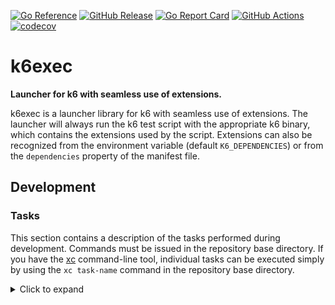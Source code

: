 [![Go Reference](https://pkg.go.dev/badge/github.com/grafana/k6exec.svg)](https://pkg.go.dev/github.com/grafana/k6exec)
[![GitHub Release](https://img.shields.io/github/v/release/grafana/k6exec)](https://github.com/grafana/k6exec/releases/)
[![Go Report Card](https://goreportcard.com/badge/github.com/grafana/k6exec)](https://goreportcard.com/report/github.com/grafana/k6exec)
[![GitHub Actions](https://github.com/grafana/k6exec/actions/workflows/test.yml/badge.svg)](https://github.com/grafana/k6exec/actions/workflows/test.yml)
[![codecov](https://codecov.io/gh/grafana/k6exec/graph/badge.svg?token=6MP3G02V9C)](https://codecov.io/gh/grafana/k6exec)

<h1 name="title">k6exec</h1>

**Launcher for k6 with seamless use of extensions.**

k6exec is a launcher library for k6 with seamless use of extensions. The launcher will always run the k6 test script with the appropriate k6 binary, which contains the extensions used by the script. Extensions can also be recognized from the environment variable (default `K6_DEPENDENCIES`) or from the `dependencies` property of the manifest file.

## Development

### Tasks

This section contains a description of the tasks performed during development. Commands must be issued in the repository base directory. If you have the [xc](https://github.com/joerdav/xc) command-line tool, individual tasks can be executed simply by using the `xc task-name` command in the repository base directory.

<details><summary>Click to expand</summary>

#### lint

Run the static analyzer.

```
golangci-lint run
```

#### test

Run the tests.

```
go test -count 1 -race -coverprofile=coverage.txt ./...
```

#### coverage

View the test coverage report.

```
go tool cover -html=coverage.txt
```

#### clean

Delete the build directory.

```
rm -rf build
```

</details>
